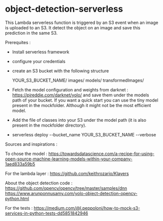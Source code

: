 # object-detection-serverless

This Lambda serverless function is triggered by an S3 event when an image is uploaded to an S3. It detect the object on an image and save this prediction in the same S3. 

Prerequites :

- Install serverless framework
- configure your credentials
- create an S3 bucket with the following structure

    YOUR_S3_BUCKET_NAME/
                images/
                models/
                transformedImages/

- Fetch the model configuration and weights from darknet : https://pjreddie.com/darknet/yolo/
    and save them under the models path of your bucket. If you want a quick start you can use the tiny model present in the mockfolder. Although it might not be the most efficient model.

- Add the file of classes into your S3 under the model path (it is also present in the mockfolder directory).

- serverless deploy --bucket_name YOUR_S3_BUCKET_NAME --verbose


Sources and inspirations :

To chose the model :
https://towardsdatascience.com/a-recipe-for-using-open-source-machine-learning-models-within-your-company-1aed833a59b5

For the lambda layer :
https://github.com/keithrozario/Klayers 

About the object detection code :
https://github.com/opencv/opencv/tree/master/samples/dnn
https://www.arunponnusamy.com/yolo-object-detection-opencv-python.html

For the tests :
https://medium.com/@l.peppoloni/how-to-mock-s3-services-in-python-tests-dd5851842946
